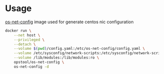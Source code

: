 # Usage

[os-net-config](https://github.com/openstack/os-net-config) image used for generate centos nic configuration

```bash
docker run \
    --net host \
    --privileged \
    --detach \
    --volume $(pwd)/config.yaml:/etc/os-net-config/config.yaml \
    --volume /etc/sysconfig/network-scripts:/etc/sysconfig/network-scripts  \
    --volume /lib/modules:/lib/modules:ro \
    opstool/os-net-config \
    os-net-config -d
```
